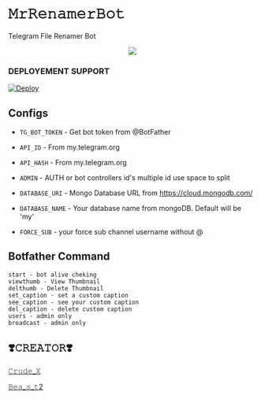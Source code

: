 #  𝙼𝚛𝚁𝚎𝚗𝚊𝚖𝚎𝚛𝙱𝚘𝚝

Telegram File Renamer Bot 

<p align="center">
  <a href="https://www.python.org">
    <img src="http://ForTheBadge.com/images/badges/made-with-python.svg">

  </a>
</p>
</p>

### DEPLOYEMENT SUPPORT

[![Deploy](https://www.herokucdn.com/deploy/button.svg)](https://heroku.com/deploy?template=https://github.com/MalluBotsYT/MrRenamerBot)

## Configs 

* `TG_BOT_TOKEN`  - Get bot token from @BotFather

* `API_ID` - From my.telegram.org 

* `API_HASH` - From my.telegram.org 

* `ADMIN` - AUTH or bot controllers id's multiple id use space to split 

* `DATABASE_URI`  - Mongo Database URL from https://cloud.mongodb.com/

* `DATABASE_NAME`  - Your database name from mongoDB. Default will be 'my'

* `FORCE_SUB` - your force sub channel username without @ 


## Botfather Command
```
start - bot alive cheking
viewthumb - View Thumbnail
delthumb - Delete Thumbnail
set_caption - set a custom caption
see_caption - see your custom caption
del_caption - delete custom caption
users - admin only
broadcast - admin only
```

## ❣️𝙲𝚁𝙴𝙰𝚃𝙾𝚁❣️

<a href="https://t.me/Crude_X">
   <p> 𝙲𝚛𝚞𝚍𝚎_𝚇</p>
  </a>
<a href="https://t.me/Bea_s_t2">
   <p> 𝙱𝚎𝚊_𝚜_𝚝2</p>
  </a>
